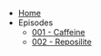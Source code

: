 
* [Home](/)
* Episodes
    * [001 - Caffeine](/episodes/001-Caffeine.md)
    * [002 - Reposilite](/episodes/002-Reposilite.md)